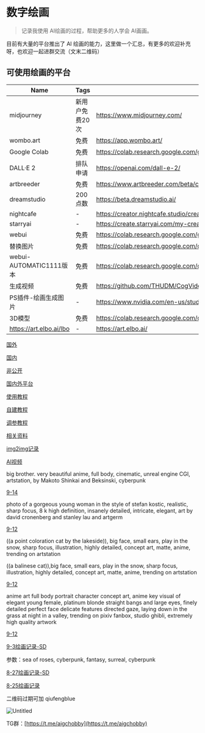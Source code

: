 # 数字绘画

> 记录我使用 AI绘画的过程，帮助更多的人学会 AI画画。
> 

目前有大量的平台推出了 AI 绘画的能力，这里做一个汇总，有更多的欢迎补充呀，也欢迎一起进群交流（文末二维码）

## 可使用绘画的平台

|Name                   |Tags    |URL                                                                                                                            |
|-----------------------|--------|-------------------------------------------------------------------------------------------------------------------------------|
|midjourney             |新用户免费20次|https://www.midjourney.com/                                                                                                    |
|wombo.art              |免费      |https://app.wombo.art/                                                                                                         |
|Google Colab           |免费      |https://colab.research.google.com/github/huggingface/notebooks/blob/main/diffusers/stable_diffusion.ipynb#scrollTo=yEErJFjlrSWS|
|DALL·E 2               |排队申请    |https://openai.com/dall-e-2/                                                                                                   |
|artbreeder             |免费      |https://www.artbreeder.com/beta/collage                                                                                        |
|dreamstudio            |200点数   |https://beta.dreamstudio.ai/                                                                                                   |
|nightcafe              |-       |https://creator.nightcafe.studio/create/text-to-image?algo=stable                                                              |
|starryai               |-       |https://create.starryai.com/my-creations                                                                                       |
|webui                  |免费      |https://colab.research.google.com/github/altryne/sd-webui-colab/blob/main/Stable_Diffusion_WebUi_Altryne.ipynb                 |
|替换图片                   |免费      |https://colab.research.google.com/drive/1R2HJvufacjy7GNrGCwgSE3LbQBk5qcS3?usp=sharing                                          |
|webui-AUTOMATIC1111版本  |免费      |https://colab.research.google.com/drive/1Iy-xW9t1-OQWhb0hNxueGij8phCyluOh                                                      |
|生成视频                   |免费      |https://github.com/THUDM/CogVideo                                                                                              |
|PS插件-绘画生成图片            |-       |https://www.nvidia.com/en-us/studio/canvas/                                                                                    |
|3D模型                   |免费      |https://colab.research.google.com/drive/1u5-zA330gbNGKVfXMW5e3cmllbfafNNB?usp=sharing                                          |
|https://art.elbo.ai/lbo|-       |https://art.elbo.ai/                                                                                                           |


[国外](https://www.notion.so/c42aed9173d74260a4f4b39d826c61f8)

[国内](https://www.notion.so/aac4af0755ee4574a80e30b1635b6b02)

[非公开](https://www.notion.so/a0d4f6230cde4bb78cb5fddf2cd596ae)

[国内外平台](https://www.notion.so/2a24bb25a7954ec29f0bbb211ccaa840)

[使用教程](https://www.notion.so/82ee94888cf748eba20b5adb64d0bde7)

[自建教程](https://www.notion.so/d2a6f57d5ee048d3b7b84bf331845b69)

[调参教程](https://www.notion.so/f003f8cb134542dd9d637bb5b5addf1f)

[相关资料](https://www.notion.so/d2ff4a2b46484260beca68f67a5a420d)

[img2img记录](https://www.notion.so/img2img-f3ef70c4b67c49d1b7a15fca91955eaa)

[AI视频](https://www.notion.so/AI-2b14076b2b1e4ef9b68a68924f716905)

big brother. very beautiful anime, full body, cinematic, unreal engine CGI, artstation, by Makoto Shinkai and Beksinski, cyberpunk

[9-14](https://www.notion.so/6c25884019d34f7b9a16d3c5b23a65cd)

photo of a gorgeous young woman in the style of stefan kostic, realistic, sharp focus, 8 k high definition, insanely detailed, intricate, elegant, art by david cronenberg and stanley lau and artgerm

[9-12](https://www.notion.so/470699eaebad44d7a91bc29ac7b9023e)

((a point coloration cat by the lakeside)), big face, small ears, play in the snow, sharp focus, illustration, highly detailed, concept art, matte, anime, trending on artstation

((a balinese cat)),big face, small ears, play in the snow, sharp focus, illustration, highly detailed, concept art, matte, anime, trending on artstation

[9-12](https://www.notion.so/199f2ac50b1e492f9763a28ec9b7f741)

anime art full body portrait character concept art, anime key visual of elegant young female, platinum blonde straight bangs and large eyes, finely detailed perfect face delicate features directed gaze, laying down in the grass at night in a valley, trending on pixiv fanbox, studio ghibli, extremely high quality artwork

[9-12](https://www.notion.so/138525bc0ce4465b93acb6f0d65aea8a)

[9-3绘画记录-SD](https://www.notion.so/f2797f6bc6454e5384311d52b3d4720c)

参数：sea of roses, cyberpunk, fantasy, surreal, cyberpunk

[8-27绘画记录-SD](https://www.notion.so/3ca816ced3484491be29dee2e16b8107)

[8-25绘画记录](https://www.notion.so/5c61961ef688454fbe061b51dd7a2b1c)

二维码过期可加 qiufengblue

![Untitled](%E6%95%B0%E5%AD%97%E7%BB%98%E7%94%BB%2006fab45ec290447ba41c3fd0f6e78fac/Untitled.png)

TG群：[https://t.me/aigchobby](https://t.me/aigchobby)